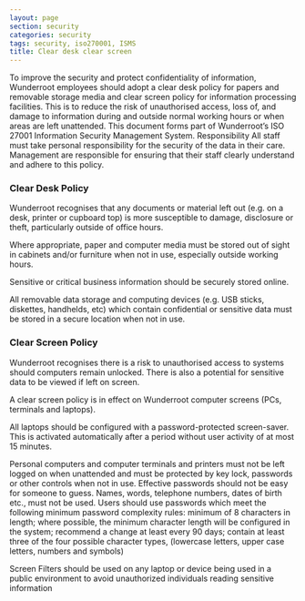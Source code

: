 ```yaml
---
layout: page
section: security
categories: security
tags: security, iso270001, ISMS
title: Clear desk clear screen
---
```


To improve the security and protect confidentiality of information, Wunderroot employees should adopt a clear desk policy for papers and removable storage media and clear screen policy for information processing facilities. This is to reduce the risk of unauthorised access, loss of, and damage to information during and outside normal working hours or when areas are left unattended.
This document forms part of Wunderroot’s ISO 27001 Information Security Management System.
Responsibility
All staff must take personal responsibility for the security of the data in their care.
Management are responsible for ensuring that their staff clearly understand and adhere to this policy. 


<h3>Clear Desk Policy</h3>

Wunderroot recognises that any documents or material left out (e.g. on a desk, printer or cupboard top) is more susceptible to damage, disclosure or theft, particularly outside of office hours.

Where appropriate, paper and computer media must be stored out of sight in cabinets and/or furniture when not in use, especially outside working hours.

Sensitive or critical business information should be securely stored online.

All removable data storage and computing devices (e.g. USB sticks, diskettes, handhelds, etc) which contain confidential or sensitive data must be stored in a secure location when not in use.

<h3>Clear Screen Policy</h3>

Wunderroot recognises there is a risk to unauthorised access to systems should computers remain unlocked. There is also a potential for sensitive data to be viewed if left on screen.

A clear screen policy is in effect on Wunderroot computer screens (PCs, terminals and laptops).

All laptops should be configured with a password-protected screen-saver. This is activated automatically after a period without user activity of at most 15 minutes.

Personal computers and computer terminals and printers must not be left logged on when unattended and must be protected by key lock, passwords or other controls when not in use.
Effective passwords should not be easy for someone to guess. Names, words, telephone numbers, dates of birth etc., must not be used. Users should use passwords which meet the following minimum password complexity rules:
minimum of 8 characters in length; where possible, the minimum character length will be configured in the system;
recommend a change at least every 90 days;
contain at least three of the four possible character types, (lowercase letters, upper case letters, numbers and symbols)

Screen Filters should be used on any laptop or device being used in a public environment to avoid unauthorized individuals reading sensitive information


